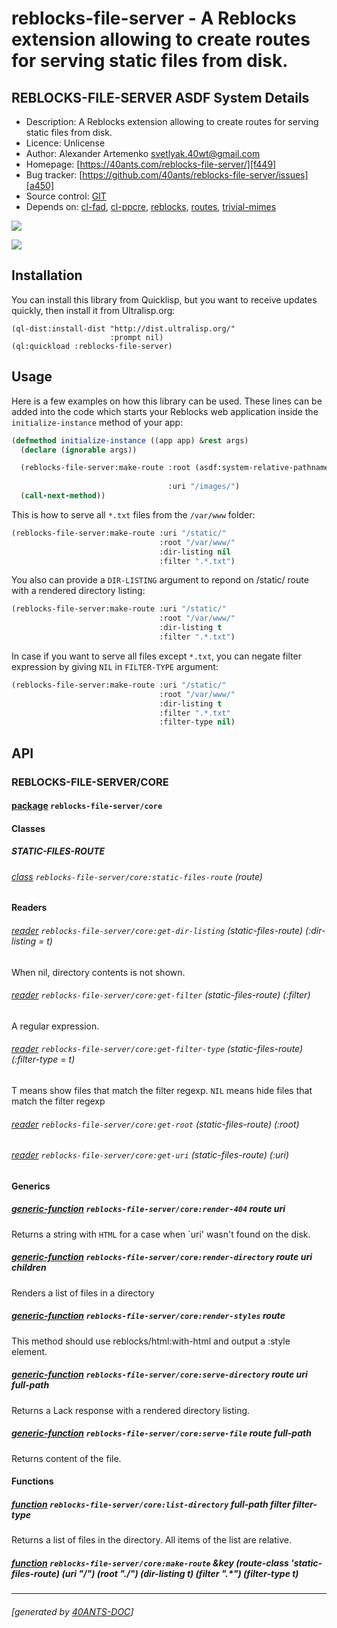 <a id="x-28REBLOCKS-FILE-SERVER-DOCS-2FINDEX-3A-40README-2040ANTS-DOC-2FLOCATIVES-3ASECTION-29"></a>

# reblocks-file-server - A Reblocks extension allowing to create routes for serving static files from disk.

<a id="reblocks-file-server-asdf-system-details"></a>

## REBLOCKS-FILE-SERVER ASDF System Details

* Description: A Reblocks extension allowing to create routes for serving static files from disk.
* Licence: Unlicense
* Author: Alexander Artemenko <svetlyak.40wt@gmail.com>
* Homepage: [https://40ants.com/reblocks-file-server/][f449]
* Bug tracker: [https://github.com/40ants/reblocks-file-server/issues][a450]
* Source control: [GIT][b09a]
* Depends on: [cl-fad][1059], [cl-ppcre][49b9], [reblocks][184b], [routes][48e8], [trivial-mimes][a154]

[![](https://github-actions.40ants.com/40ants/reblocks-file-server/matrix.svg?only=ci.run-tests)][4729]

![](http://quickdocs.org/badge/reblocks-file-server.svg)

<a id="x-28REBLOCKS-FILE-SERVER-DOCS-2FINDEX-3A-3A-40INSTALLATION-2040ANTS-DOC-2FLOCATIVES-3ASECTION-29"></a>

## Installation

You can install this library from Quicklisp, but you want to receive updates quickly, then install it from Ultralisp.org:

```
(ql-dist:install-dist "http://dist.ultralisp.org/"
                      :prompt nil)
(ql:quickload :reblocks-file-server)
```
<a id="x-28REBLOCKS-FILE-SERVER-DOCS-2FINDEX-3A-3A-40USAGE-2040ANTS-DOC-2FLOCATIVES-3ASECTION-29"></a>

## Usage

Here is a few examples on how this library can be used. These lines can be added into the code
which starts your Reblocks web application inside the `initialize-instance` method of your app:

```lisp
(defmethod initialize-instance ((app app) &rest args)
  (declare (ignorable args))

  (reblocks-file-server:make-route :root (asdf:system-relative-pathname "ultralisp"
                                                                        "images/")
                                   :uri "/images/")
  (call-next-method))
```
This is how to serve all `*.txt` files from the `/var/www` folder:

```lisp
(reblocks-file-server:make-route :uri "/static/"
                                 :root "/var/www/"
                                 :dir-listing nil
                                 :filter ".*.txt")
```
You also can provide a `DIR-LISTING` argument to repond on /static/ route with a rendered directory listing:

```lisp
(reblocks-file-server:make-route :uri "/static/"
                                 :root "/var/www/"
                                 :dir-listing t
                                 :filter ".*.txt")
```
In case if you want to serve all files except `*.txt`, you can negate filter expression by giving `NIL` in `FILTER-TYPE` argument:

```lisp
(reblocks-file-server:make-route :uri "/static/"
                                 :root "/var/www/"
                                 :dir-listing t
                                 :filter ".*.txt"
                                 :filter-type nil)
```
<a id="x-28REBLOCKS-FILE-SERVER-DOCS-2FINDEX-3A-3A-40API-2040ANTS-DOC-2FLOCATIVES-3ASECTION-29"></a>

## API

<a id="x-28REBLOCKS-FILE-SERVER-DOCS-2FINDEX-3A-3A-40REBLOCKS-FILE-SERVER-2FCORE-3FPACKAGE-2040ANTS-DOC-2FLOCATIVES-3ASECTION-29"></a>

### REBLOCKS-FILE-SERVER/CORE

<a id="x-28-23A-28-2825-29-20BASE-CHAR-20-2E-20-22REBLOCKS-FILE-SERVER-2FCORE-22-29-20PACKAGE-29"></a>

#### [package](ca8a) `reblocks-file-server/core`

<a id="x-28REBLOCKS-FILE-SERVER-DOCS-2FINDEX-3A-3A-7C-40REBLOCKS-FILE-SERVER-2FCORE-3FClasses-SECTION-7C-2040ANTS-DOC-2FLOCATIVES-3ASECTION-29"></a>

#### Classes

<a id="x-28REBLOCKS-FILE-SERVER-DOCS-2FINDEX-3A-3A-40REBLOCKS-FILE-SERVER-2FCORE-24STATIC-FILES-ROUTE-3FCLASS-2040ANTS-DOC-2FLOCATIVES-3ASECTION-29"></a>

##### STATIC-FILES-ROUTE

<a id="x-28REBLOCKS-FILE-SERVER-2FCORE-3ASTATIC-FILES-ROUTE-20CLASS-29"></a>

###### [class](f301) `reblocks-file-server/core:static-files-route` (route)

**Readers**

<a id="x-28REBLOCKS-FILE-SERVER-2FCORE-3AGET-DIR-LISTING-20-2840ANTS-DOC-2FLOCATIVES-3AREADER-20REBLOCKS-FILE-SERVER-2FCORE-3ASTATIC-FILES-ROUTE-29-29"></a>

###### [reader](23a2) `reblocks-file-server/core:get-dir-listing` (static-files-route) (:dir-listing = t)

When nil, directory contents is not shown.

<a id="x-28REBLOCKS-FILE-SERVER-2FCORE-3AGET-FILTER-20-2840ANTS-DOC-2FLOCATIVES-3AREADER-20REBLOCKS-FILE-SERVER-2FCORE-3ASTATIC-FILES-ROUTE-29-29"></a>

###### [reader](6f04) `reblocks-file-server/core:get-filter` (static-files-route) (:filter)

A regular expression.

<a id="x-28REBLOCKS-FILE-SERVER-2FCORE-3AGET-FILTER-TYPE-20-2840ANTS-DOC-2FLOCATIVES-3AREADER-20REBLOCKS-FILE-SERVER-2FCORE-3ASTATIC-FILES-ROUTE-29-29"></a>

###### [reader](13aa) `reblocks-file-server/core:get-filter-type` (static-files-route) (:filter-type = t)

T means show files that match the filter regexp. `NIL` means hide files that match the filter regexp

<a id="x-28REBLOCKS-FILE-SERVER-2FCORE-3AGET-ROOT-20-2840ANTS-DOC-2FLOCATIVES-3AREADER-20REBLOCKS-FILE-SERVER-2FCORE-3ASTATIC-FILES-ROUTE-29-29"></a>

###### [reader](b5aa) `reblocks-file-server/core:get-root` (static-files-route) (:root)

<a id="x-28REBLOCKS-FILE-SERVER-2FCORE-3AGET-URI-20-2840ANTS-DOC-2FLOCATIVES-3AREADER-20REBLOCKS-FILE-SERVER-2FCORE-3ASTATIC-FILES-ROUTE-29-29"></a>

###### [reader](4ead) `reblocks-file-server/core:get-uri` (static-files-route) (:uri)

<a id="x-28REBLOCKS-FILE-SERVER-DOCS-2FINDEX-3A-3A-7C-40REBLOCKS-FILE-SERVER-2FCORE-3FGenerics-SECTION-7C-2040ANTS-DOC-2FLOCATIVES-3ASECTION-29"></a>

#### Generics

<a id="x-28REBLOCKS-FILE-SERVER-2FCORE-3ARENDER-404-20GENERIC-FUNCTION-29"></a>

##### [generic-function](2546) `reblocks-file-server/core:render-404` route uri

Returns a string with `HTML` for a case when `uri' wasn't found on the disk.

<a id="x-28REBLOCKS-FILE-SERVER-2FCORE-3ARENDER-DIRECTORY-20GENERIC-FUNCTION-29"></a>

##### [generic-function](df35) `reblocks-file-server/core:render-directory` route uri children

Renders a list of files in a directory

<a id="x-28REBLOCKS-FILE-SERVER-2FCORE-3ARENDER-STYLES-20GENERIC-FUNCTION-29"></a>

##### [generic-function](a050) `reblocks-file-server/core:render-styles` route

This method should use reblocks/html:with-html and output a :style element.

<a id="x-28REBLOCKS-FILE-SERVER-2FCORE-3ASERVE-DIRECTORY-20GENERIC-FUNCTION-29"></a>

##### [generic-function](01b1) `reblocks-file-server/core:serve-directory` route uri full-path

Returns a Lack response with a rendered directory listing.

<a id="x-28REBLOCKS-FILE-SERVER-2FCORE-3ASERVE-FILE-20GENERIC-FUNCTION-29"></a>

##### [generic-function](751e) `reblocks-file-server/core:serve-file` route full-path

Returns content of the file.

<a id="x-28REBLOCKS-FILE-SERVER-DOCS-2FINDEX-3A-3A-7C-40REBLOCKS-FILE-SERVER-2FCORE-3FFunctions-SECTION-7C-2040ANTS-DOC-2FLOCATIVES-3ASECTION-29"></a>

#### Functions

<a id="x-28REBLOCKS-FILE-SERVER-2FCORE-3ALIST-DIRECTORY-20FUNCTION-29"></a>

##### [function](c9a7) `reblocks-file-server/core:list-directory` full-path filter filter-type

Returns a list of files in the directory.
All items of the list are relative.

<a id="x-28REBLOCKS-FILE-SERVER-2FCORE-3AMAKE-ROUTE-20FUNCTION-29"></a>

##### [function](e5a3) `reblocks-file-server/core:make-route` &key (route-class 'static-files-route) (uri "/") (root "./") (dir-listing t) (filter ".\*") (filter-type t)


[f449]: https://40ants.com/reblocks-file-server/
[b09a]: https://github.com/40ants/reblocks-file-server
[4729]: https://github.com/40ants/reblocks-file-server/actions
[ca8a]: https://github.com/40ants/reblocks-file-server/blob/cdb15070d5cefd171e868c593c5c510da1777dd6/src/core.lisp#L1
[c9a7]: https://github.com/40ants/reblocks-file-server/blob/cdb15070d5cefd171e868c593c5c510da1777dd6/src/core.lisp#L100
[f301]: https://github.com/40ants/reblocks-file-server/blob/cdb15070d5cefd171e868c593c5c510da1777dd6/src/core.lisp#L35
[b5aa]: https://github.com/40ants/reblocks-file-server/blob/cdb15070d5cefd171e868c593c5c510da1777dd6/src/core.lisp#L36
[4ead]: https://github.com/40ants/reblocks-file-server/blob/cdb15070d5cefd171e868c593c5c510da1777dd6/src/core.lisp#L39
[23a2]: https://github.com/40ants/reblocks-file-server/blob/cdb15070d5cefd171e868c593c5c510da1777dd6/src/core.lisp#L42
[6f04]: https://github.com/40ants/reblocks-file-server/blob/cdb15070d5cefd171e868c593c5c510da1777dd6/src/core.lisp#L47
[13aa]: https://github.com/40ants/reblocks-file-server/blob/cdb15070d5cefd171e868c593c5c510da1777dd6/src/core.lisp#L52
[e5a3]: https://github.com/40ants/reblocks-file-server/blob/cdb15070d5cefd171e868c593c5c510da1777dd6/src/core.lisp#L58
[01b1]: https://github.com/40ants/reblocks-file-server/blob/cdb15070d5cefd171e868c593c5c510da1777dd6/src/core.lisp#L80
[751e]: https://github.com/40ants/reblocks-file-server/blob/cdb15070d5cefd171e868c593c5c510da1777dd6/src/core.lisp#L84
[df35]: https://github.com/40ants/reblocks-file-server/blob/cdb15070d5cefd171e868c593c5c510da1777dd6/src/core.lisp#L88
[2546]: https://github.com/40ants/reblocks-file-server/blob/cdb15070d5cefd171e868c593c5c510da1777dd6/src/core.lisp#L92
[a050]: https://github.com/40ants/reblocks-file-server/blob/cdb15070d5cefd171e868c593c5c510da1777dd6/src/core.lisp#L96
[a450]: https://github.com/40ants/reblocks-file-server/issues
[1059]: https://quickdocs.org/cl-fad
[49b9]: https://quickdocs.org/cl-ppcre
[184b]: https://quickdocs.org/reblocks
[48e8]: https://quickdocs.org/routes
[a154]: https://quickdocs.org/trivial-mimes

* * *
###### [generated by [40ANTS-DOC](https://40ants.com/doc/)]
